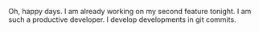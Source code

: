 Oh, happy days. I am already working on my second feature tonight.
I am such a productive developer. I develop developments in git commits.


